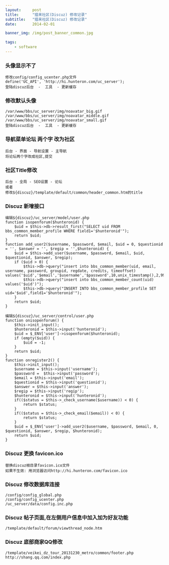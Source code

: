 ```yaml
---
layout:     post
title:      "猎来社区(Discuz) 修改记录"
subtitle:   "猎来社区(Discuz) 修改记录"
date:       2014-02-01

banner_img: /img/post_banner_common.jpg

tags:
    - software
---
```




### 头像显示不了

	修改config/config_ucenter.php文件
    define('UC_API', 'http://hi.hunteron.com/uc_server');
    登陆discuz后台  -  工具  - 更新缓存
    
### 修改默认头像
	/var/www/bbs/uc_server/img/noavatar_big.gif
    /var/www/bbs/uc_server/img/noavatar_middle.gif
    /var/www/bbs/uc_server/img/noavatar_small.gif
    登陆discuz后台  -  工具  - 更新缓存
    
### 导航菜单论坛 两个字 改为社区
	后台 - 界面 - 导航设置 - 主导航
    将论坛两个字改成社区,提交
    
### 社区Title修改
	后台 - 全局 - SEO设置 - 论坛
    或者
    修改${discuz}/template/default/common/header_common.htm的title
    
### Discuz 新增接口
	编辑${discuz}/uc_server/model/user.php
    function isopenforum($hunteronid) {
        $uid = $this->db->result_first("SELECT uid FROM bbs_common_member_profile WHERE field1='$hunteronid'");
        return $uid;
    }
    function add_user2($username, $password, $email, $uid = 0, $questionid = '', $answer = '', $regip = '',$hunteronid) {
        $uid = $this->add_user($username, $password, $email, $uid, $questionid, $answer, $regip);
        if ($uid > 0) {
            $this->db->query("insert into bbs_common_member(uid, email, username, password, groupid, regdate, credits, timeoffset) values('$uid','$email','$username','$password',10,unix_timestamp(),2,9999)");
            $this->db->query("insert into bbs_common_member_count(uid) values('$uid')");
            $this->db->query("INSERT INTO bbs_common_member_profile SET uid='$uid',field1='$hunteronid'");
        }
        return $uid;
    }
    
    编辑${discuz}/uc_server/control/user.php
    function onisopenforum() {
        $this->init_input();
        $hunteronid = $this->input('hunteronid');
        $uid = $_ENV['user']->isopenforum($hunteronid);
        if (empty($uid)) {
            $uid = -1;     
        }
        return $uid;
    }
    function onregister2() {
        $this->init_input();
        $username = $this->input('username');
        $password =  $this->input('password');
        $email = $this->input('email');
        $questionid = $this->input('questionid');
        $answer = $this->input('answer');
        $regip = $this->input('regip');
        $hunteronid = $this->input('hunteronid');
        if(($status = $this->_check_username($username)) < 0) {
            return $status;
        }
        if(($status = $this->_check_email($email)) < 0) {
            return $status;
        }
        $uid = $_ENV['user']->add_user2($username, $password, $email, 0, $questionid, $answer, $regip, $hunteronid);
        return $uid;
    }
    

### Discuz 更换 favicon.ico
	替换discuz根目录favicon.ico文件
	如果不生效: 用浏览器访问http://hi.hunteron.com/favicon.ico

### Discuz 修改数据库连接
	/config/config_global.php
	/config/config_ucenter.php
	/uc_server/data/config.inc.php
	
### Discuz 帖子页面,在左侧用户信息中加入加为好友功能
	/template/default/forum/viewthread_node.htm
	
### Discuz 底部商家QQ修改
	/template/veikei_dz_tour_20131230_metro/common/footer.php
    http://shang.qq.com/index.php
